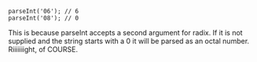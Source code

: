 ```
parseInt('06'); // 6
parseInt('08'); // 0
```

This is because parseInt accepts a second argument for radix. If it is not supplied and the string starts with a 0 it will be parsed as an octal number. Riiiiiiight, of COURSE.